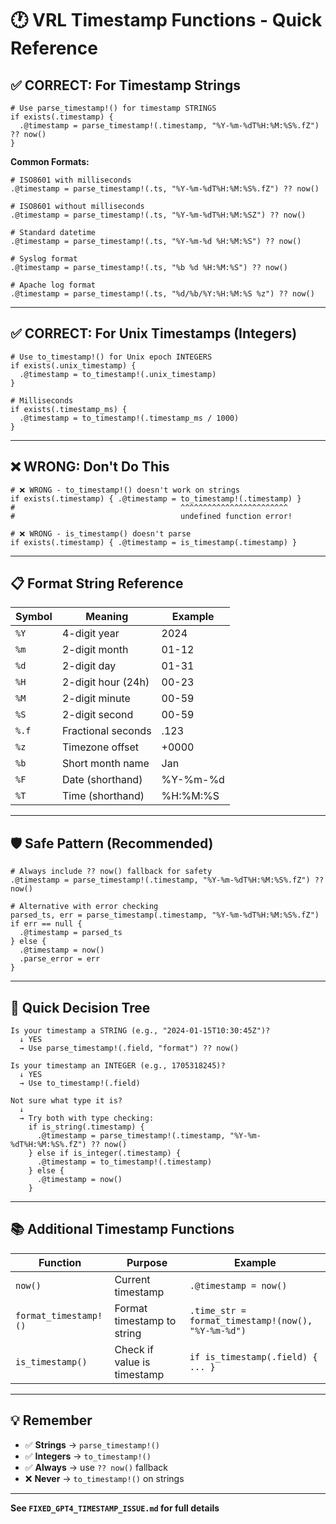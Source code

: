 # 🕐 VRL Timestamp Functions - Quick Reference

## ✅ **CORRECT: For Timestamp Strings**

```vrl
# Use parse_timestamp!() for timestamp STRINGS
if exists(.timestamp) {
  .@timestamp = parse_timestamp!(.timestamp, "%Y-%m-%dT%H:%M:%S%.fZ") ?? now()
}
```

**Common Formats:**
```vrl
# ISO8601 with milliseconds
.@timestamp = parse_timestamp!(.ts, "%Y-%m-%dT%H:%M:%S%.fZ") ?? now()

# ISO8601 without milliseconds  
.@timestamp = parse_timestamp!(.ts, "%Y-%m-%dT%H:%M:%SZ") ?? now()

# Standard datetime
.@timestamp = parse_timestamp!(.ts, "%Y-%m-%d %H:%M:%S") ?? now()

# Syslog format
.@timestamp = parse_timestamp!(.ts, "%b %d %H:%M:%S") ?? now()

# Apache log format
.@timestamp = parse_timestamp!(.ts, "%d/%b/%Y:%H:%M:%S %z") ?? now()
```

---

## ✅ **CORRECT: For Unix Timestamps (Integers)**

```vrl
# Use to_timestamp!() for Unix epoch INTEGERS
if exists(.unix_timestamp) {
  .@timestamp = to_timestamp!(.unix_timestamp)
}

# Milliseconds
if exists(.timestamp_ms) {
  .@timestamp = to_timestamp!(.timestamp_ms / 1000)
}
```

---

## ❌ **WRONG: Don't Do This**

```vrl
# ❌ WRONG - to_timestamp!() doesn't work on strings
if exists(.timestamp) { .@timestamp = to_timestamp!(.timestamp) }
#                                     ^^^^^^^^^^^^^^^^^^^^^^^^
#                                     undefined function error!

# ❌ WRONG - is_timestamp() doesn't parse
if exists(.timestamp) { .@timestamp = is_timestamp(.timestamp) }
```

---

## 📋 **Format String Reference**

| Symbol | Meaning | Example |
|--------|---------|---------|
| `%Y` | 4-digit year | 2024 |
| `%m` | 2-digit month | 01-12 |
| `%d` | 2-digit day | 01-31 |
| `%H` | 2-digit hour (24h) | 00-23 |
| `%M` | 2-digit minute | 00-59 |
| `%S` | 2-digit second | 00-59 |
| `%.f` | Fractional seconds | .123 |
| `%z` | Timezone offset | +0000 |
| `%b` | Short month name | Jan |
| `%F` | Date (shorthand) | %Y-%m-%d |
| `%T` | Time (shorthand) | %H:%M:%S |

---

## 🛡️ **Safe Pattern (Recommended)**

```vrl
# Always include ?? now() fallback for safety
.@timestamp = parse_timestamp!(.timestamp, "%Y-%m-%dT%H:%M:%S%.fZ") ?? now()

# Alternative with error checking
parsed_ts, err = parse_timestamp(.timestamp, "%Y-%m-%dT%H:%M:%S%.fZ")
if err == null {
  .@timestamp = parsed_ts
} else {
  .@timestamp = now()
  .parse_error = err
}
```

---

## 🎯 **Quick Decision Tree**

```
Is your timestamp a STRING (e.g., "2024-01-15T10:30:45Z")?
  ↓ YES
  → Use parse_timestamp!(.field, "format") ?? now()

Is your timestamp an INTEGER (e.g., 1705318245)?
  ↓ YES  
  → Use to_timestamp!(.field)

Not sure what type it is?
  ↓
  → Try both with type checking:
    if is_string(.timestamp) {
      .@timestamp = parse_timestamp!(.timestamp, "%Y-%m-%dT%H:%M:%S%.fZ") ?? now()
    } else if is_integer(.timestamp) {
      .@timestamp = to_timestamp!(.timestamp)
    } else {
      .@timestamp = now()
    }
```

---

## 📚 **Additional Timestamp Functions**

| Function | Purpose | Example |
|----------|---------|---------|
| `now()` | Current timestamp | `.@timestamp = now()` |
| `format_timestamp!()` | Format timestamp to string | `.time_str = format_timestamp!(now(), "%Y-%m-%d")` |
| `is_timestamp()` | Check if value is timestamp | `if is_timestamp(.field) { ... }` |

---

## 💡 **Remember**

- ✅ **Strings** → `parse_timestamp!()`
- ✅ **Integers** → `to_timestamp!()`  
- ✅ **Always** → use `?? now()` fallback
- ❌ **Never** → `to_timestamp!()` on strings

---

**See `FIXED_GPT4_TIMESTAMP_ISSUE.md` for full details**
